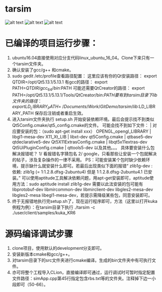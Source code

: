 # tarsim

![alt text](https://raw.githubusercontent.com/kamranshamaei/tarsim/development/doc/pics/fanuc.png)
![alt text](https://raw.githubusercontent.com/kamranshamaei/tarsim/development/doc/pics/kuka.png)
![alt text](https://raw.githubusercontent.com/kamranshamaei/tarsim/development/doc/pics/scara.png)

# 已编译的项目运行步骤：
1. ubuntu16.04直接使用对应分支代码linux_ubuntu_16_04。Clone下来只有一个tarsim文件夹。
2. 确认安装了gcc/g++ 和cmake。
3. sudo gedit /etc/profile查看路径配置：
    这里应该有你的Qt安装路径： export QTDIR=/opt/Qt5.13.1/5.13.1
    有gcc的路径： export PATH=$QTDIR/gcc_64/bin:$PATH 
    可能还需要QtCreator的路径： export PATH=/opt/Qt5.13.1/5.13.1/Tools/QtCreator/bin:$PATH
    要有到tarsim目录下lib文件夹的路径： export LD_LIBRARY_PATH=~/Documents/Work/GitDemo/tarsim/lib:$LD_LIBRARY_PATH
    保存后注销或者重启生效。
4. 进入tarsim文件夹执行 setup.sh 开始安装依赖环境。最后会提示找不到类似 Qt5Config.cmake/qt5_config.cmake的文件。
    可能会找不到如下文件：          |      对应要安装的包：（sudo apt-get install xxx）
    OPENGL_opengl_LIBRARY       |       libgl1-mesa-dev
    X11_Xt_LIB                  |       libxt-dev
    qt5Config.cmake             |       qtbase5-dev   qtdeclarative5-dev
    Qt5X11ExtrasConfig.cmake    |       libqt5x11extras-dev
    Qt5UiPluginConfig.cmake     |       qttools5-dev
    以及其他。。。 具体要安装什么包解决报错呢？ 1/ 看报错名字猜包名   2/ google，只看那些让安装一个包就解决的帖子，涉及复杂操作的一律不采用。
    PS：可能安装某个包时缺少依赖环境，提示缺什么就安装什么即可。若最后出现类似下面的报错“ zlib1g-dev : 依赖: zlib1g (= 1:1.2.8.dfsg-2ubuntu4) 但是 1:1.2.8.dfsg-2ubuntu4.1 已安装。”  可以使用aptitude工具解决依赖问题，用apt-get安装即可，aptitude使用方法：sudo aptitude install zlib1g-dev
    需要以此法安装的包可能有libprotobuf-dev libmircommon-dev       libmirclient-dev libgles2-mesa-dev libgles2-mesa libegl1-mesa-dev，若提示需降级某些包，同意安装即可。
5. 终于无报错地执行完setup.sh了，现在运行程序即可，方法（这里以打开kuka例程为例）：在tarsim目录下执行 ./tarsim -c ./user/client/samples/kuka_KR6


# 源码编译调试步骤

1. clone项目，使用默认的development分支即可。
2. 安装新版本cmake和gcc/g++。
3. 对tarsim目录下的src文件夹进行cmake编译。生成的bin文件夹中有可执行文件。
4. 亦可将整个工程导入CLion，直接编译即可通过，运行调试时可暂时指定配置文件路径：simApp.cpp第45行指定包含rbs.txt等的文件夹。注释掉下边一小段即可（50-66）。



